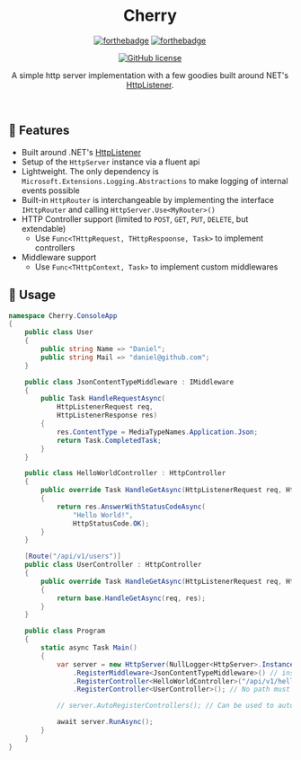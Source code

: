 <div align="center">

<h1>Cherry</h1>

[![forthebadge](https://forthebadge.com/images/badges/fuck-it-ship-it.svg)](https://forthebadge.com)
[![forthebadge](https://forthebadge.com/images/badges/made-with-c-sharp.svg)](https://forthebadge.com)

[![GitHub license](https://img.shields.io/github/license/legendaryb/cherry.svg?longCache=true&style=flat-square)](https://github.com/LegendaryB/Cherry/blob/main/LICENSE.txt)

A simple http server implementation with a few goodies built around NET's [HttpListener](https://learn.microsoft.com/en-us/dotnet/api/system.net.httplistener?view=net-7.0).
</div><br>

## 🎯 Features
* Built around .NET's [HttpListener](https://learn.microsoft.com/en-us/dotnet/api/system.net.httplistener?view=net-7.0)
* Setup of the `HttpServer` instance via a fluent api
* Lightweight. The only dependency is `Microsoft.Extensions.Logging.Abstractions` to make logging of internal events possible
* Built-in `HttpRouter` is interchangeable by implementing the interface `IHttpRouter` and calling `HttpServer.Use<MyRouter>()`
* HTTP Controller support (limited to `POST`, `GET`, `PUT`, `DELETE`, but extendable)
    * Use `Func<THttpRequest, THttpRespoonse, Task>` to implement controllers
* Middleware support
    * Use `Func<THttpContext, Task>` to implement custom middlewares

## 📝 Usage

```csharp
namespace Cherry.ConsoleApp
{
    public class User
    {
        public string Name => "Daniel";
        public string Mail => "daniel@github.com";
    }

    public class JsonContentTypeMiddleware : IMiddleware
    {
        public Task HandleRequestAsync(
            HttpListenerRequest req,
            HttpListenerResponse res)
        {
            res.ContentType = MediaTypeNames.Application.Json;
            return Task.CompletedTask;
        }
    }

    public class HelloWorldController : HttpController
    {
        public override Task HandleGetAsync(HttpListenerRequest req, HttpListenerResponse res)
        {
            return res.AnswerWithStatusCodeAsync(
                "Hello World!",
                HttpStatusCode.OK);
        }
    }

    [Route("/api/v1/users")]
    public class UserController : HttpController
    {
        public override Task HandleGetAsync(HttpListenerRequest req, HttpListenerResponse res)
        {
            return base.HandleGetAsync(req, res);
        }
    }

    public class Program
    {
        static async Task Main()
        {
            var server = new HttpServer(NullLogger<HttpServer>.Instance, "http://localhost:8081/")
                .RegisterMiddleware<JsonContentTypeMiddleware>() // installs a global middleware because no specific route was provided
                .RegisterController<HelloWorldController>("/api/v1/hello") // Path must be provided because the class is not decorated with the route attribute
                .RegisterController<UserController>(); // No path must be provided, because the class is decorated with the Route attribute

            // server.AutoRegisterControllers(); // Can be used to automatically discover controllers from a given assembly. Uses reflection and ignores all types which are not decorated with the Route attribute and inheriting from the HttpController base class

            await server.RunAsync();
        }
    }
}
```